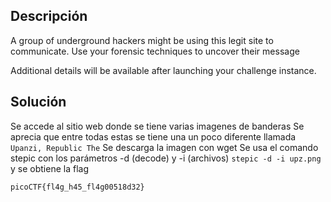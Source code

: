 ## Descripción
A group of underground hackers might be using this legit site to communicate. Use your forensic techniques to uncover their message

Additional details will be available after launching your challenge instance.

## Solución
Se accede al sitio web donde se tiene varias imagenes de banderas
Se aprecia que entre todas estas se tiene una un poco diferente llamada `Upanzi, Republic The`
Se descarga la imagen con wget
Se usa el comando stepic con los parámetros -d (decode) y -i (archivos) `stepic -d -i upz.png` y se obtiene la flag

```
picoCTF{fl4g_h45_fl4g00518d32}
```
